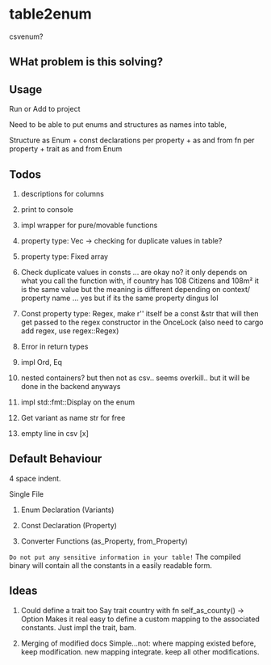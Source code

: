 # table2enum
csvenum? 


## WHat problem is this solving?


## Usage

Run or Add to project

Need to be able to put enums and structures as names into table,

Structure as Enum + const declarations per property + as and from fn per property + trait as and from Enum 

## Todos

1. descriptions for columns

2. print to console

3. impl wrapper for pure/movable functions

4. property type: Vec -> checking for duplicate values in table?

5. property type: Fixed array

5. Check duplicate values in consts ... are okay no? it only depends on what you call the function with, if country has 108 Citizens and 108m² it is the same value but the meaning is different depending on context/ property name ... yes but if its the same property dingus lol

6. Const property type: Regex, make r'' itself be a const &str that will then get passed to the regex constructor in the OnceLock (also need to cargo add regex, use regex::Regex)

7. Error in return types

8. impl Ord, Eq

9. nested containers? but then not as csv.. seems overkill.. but it will be done in the backend anyways

10. impl std::fmt::Display on the enum

11. Get variant as name str for free

12. empty line in csv [x]

## Default Behaviour

4 space indent.

Single File

1. Enum Declaration (Variants)

2. Const Declaration (Property)

3. Converter Functions (as_Property, from_Property)

`Do not put any sensitive information in your table!`
The compiled binary will contain all the constants in a easily readable form.


## Ideas

1. Could define a trait too
    Say trait country with fn self_as_county() -> Option<Country>
    Makes it real easy to define a custom mapping to the associated constants.
    Just impl the trait, bam.

2. Merging of modified docs
    Simple...not: where mapping existed before, keep modification. new mapping integrate. keep all other modifications.